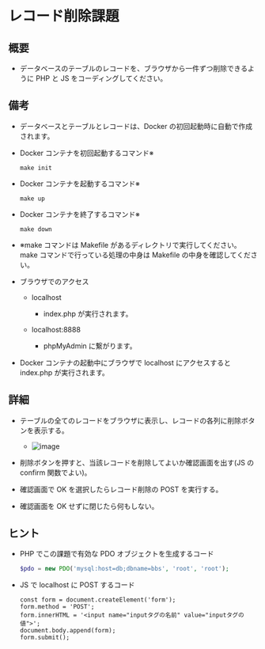 # レコード削除課題

## 概要

- データベースのテーブルのレコードを、ブラウザから一件ずつ削除できるように PHP と JS をコーディングしてください。

## 備考

- データベースとテーブルとレコードは、Docker の初回起動時に自動で作成されます。

- Docker コンテナを初回起動するコマンド※

  ```
  make init
  ```

- Docker コンテナを起動するコマンド※

  ```
  make up
  ```

- Docker コンテナを終了するコマンド※

  ```
  make down
  ```

- ※make コマンドは Makefile があるディレクトリで実行してください。make コマンドで行っている処理の中身は Makefile の中身を確認してください。

- ブラウザでのアクセス

  - localhost

    - index.php が実行されます。

  - localhost:8888

    - phpMyAdmin に繋がります。

- Docker コンテナの起動中にブラウザで localhost にアクセスすると index.php が実行されます。

## 詳細

- テーブルの全てのレコードをブラウザに表示し、レコードの各列に削除ボタンを表示する。

  - ![image](https://user-images.githubusercontent.com/22877094/153440960-6a562899-518b-4b05-99a1-1fb54bfffd9c.png)

- 削除ボタンを押すと、当該レコードを削除してよいか確認画面を出す(JS の confirm 関数でよい)。

- 確認画面で OK を選択したらレコード削除の POST を実行する。

- 確認画面を OK せずに閉じたら何もしない。

## ヒント

- PHP でこの課題で有効な PDO オブジェクトを生成するコード

  ```PHP
  $pdo = new PDO('mysql:host=db;dbname=bbs', 'root', 'root');
  ```

- JS で localhost に POST するコード

  ```JS
  const form = document.createElement('form');
  form.method = 'POST';
  form.innerHTML = '<input name="inputタグの名前" value="inputタグの値">';
  document.body.append(form);
  form.submit();
  ```

